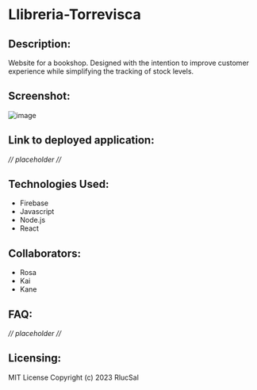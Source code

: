 # Llibreria-Torrevisca

## Description:

Website for a bookshop. Designed with the intention to improve customer experience while simplifying the tracking of stock levels.

## Screenshot:

![image](https://github.com/RlucSal/Llibreria-Torrevisca/assets/145674108/fbf5cd8f-abe1-4a3b-b7ab-b410f7168ba7)

## Link to deployed application:

_// placeholder //_

## Technologies Used:

- Firebase
- Javascript
- Node.js
- React

## Collaborators:

- Rosa
- Kai
- Kane

## FAQ:
_// placeholder //_

## Licensing:

MIT License
Copyright (c) 2023 RlucSal
